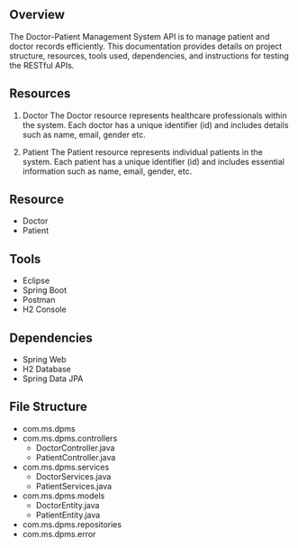 ## Overview
The Doctor-Patient Management System API is to manage patient and doctor records efficiently. This documentation provides details on project structure, resources, tools used, dependencies, and instructions for testing the RESTful APIs.

## Resources
1. Doctor
The Doctor resource represents healthcare professionals within the system. Each doctor has a unique identifier (id) and includes details such as name, email, gender etc.

1. Patient
The Patient resource represents individual patients in the system. Each patient has a unique identifier (id) and includes essential information such as name, email, gender, etc.

## Resource
- Doctor
- Patient

## Tools 
- Eclipse
- Spring Boot
- Postman
- H2 Console

## Dependencies
- Spring Web
- H2 Database
- Spring Data JPA

## File Structure
- com.ms.dpms
- com.ms.dpms.controllers
  - DoctorController.java
  - PatientController.java
- com.ms.dpms.services
  - DoctorServices.java
  - PatientServices.java
- com.ms.dpms.models
  - DoctorEntity.java
  - PatientEntity.java
- com.ms.dpms.repositories
- com.ms.dpms.error
